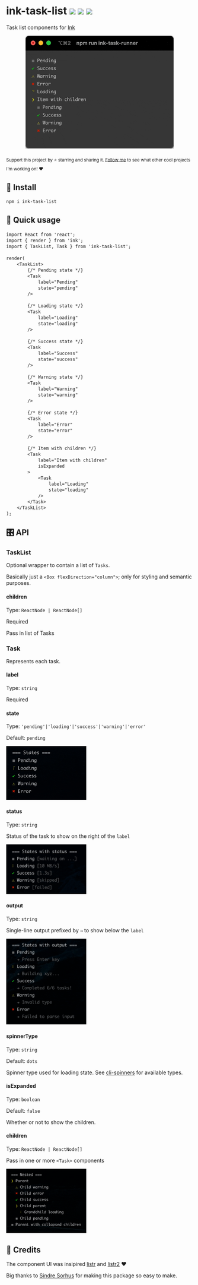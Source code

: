 # ink-task-list <a href="https://npm.im/ink-task-list"><img src="https://badgen.net/npm/v/ink-task-list"></a> <a href="https://npm.im/ink-task-list"><img src="https://badgen.net/npm/dm/ink-task-list"></a> <a href="https://packagephobia.now.sh/result?p=ink-task-list"><img src="https://packagephobia.now.sh/badge?p=ink-task-list"></a>

Task list components for [Ink](https://github.com/vadimdemedes/ink)

<p align="center">
  <img width="400" src=".github/task-list.gif">
</p>

<sub>Support this project by ⭐️ starring and sharing it. [Follow me](https://github.com/privatenumber) to see what other cool projects I'm working on! ❤️</sub>

## 🚀 Install
```sh
npm i ink-task-list
```

## 🚦 Quick usage
```tsx
import React from 'react';
import { render } from 'ink';
import { TaskList, Task } from 'ink-task-list';

render(
    <TaskList>
        {/* Pending state */}
        <Task
            label="Pending"
            state="pending"
        />

        {/* Loading state */}
        <Task
            label="Loading"
            state="loading"
        />

        {/* Success state */}
        <Task
            label="Success"
            state="success"
        />

        {/* Warning state */}
        <Task
            label="Warning"
            state="warning"
        />

        {/* Error state */}
        <Task
            label="Error"
            state="error"
        />

        {/* Item with children */}
        <Task
            label="Item with children"
            isExpanded
        >
            <Task
                label="Loading"
                state="loading"
            />
        </Task>
    </TaskList>
);
```

## 🎛 API

### TaskList

Optional wrapper to contain a list of `Tasks`.

Basically just a `<Box flexDirection="column">`; only for styling and semantic purposes.

#### children
Type: `ReactNode | ReactNode[]`

Required

Pass in list of Tasks

### Task

Represents each task.

#### label
Type: `string`

Required
#### state
Type: `'pending'|'loading'|'success'|'warning'|'error'`

Default: `pending`

<img src=".github/states.gif" width="216">

#### status
Type: `string`

Status of the task to show on the right of the `label`

<img src=".github/states-w-status.gif" width="216">

#### output
Type: `string`

Single-line output prefixed by `→` to show below the `label`

<img src=".github/states-w-output.gif" width="216">

#### spinnerType
Type: `string`

Default: `dots`

Spinner type used for loading state. See [cli-spinners](https://github.com/sindresorhus/cli-spinners) for available types.
#### isExpanded
Type: `boolean`

Default: `false`

Whether or not to show the children.

#### children
Type: `ReactNode | ReactNode[]`

Pass in one or more `<Task>` components

<img src=".github/nested.gif" width="216">

## 🙏 Credits
The component UI was insipired [listr](https://github.com/SamVerschueren/listr) and [listr2](https://github.com/cenk1cenk2/listr2) ❤️

Big thanks to [Sindre Sorhus](https://github.com/sindresorhus) for making this package so easy to make.

